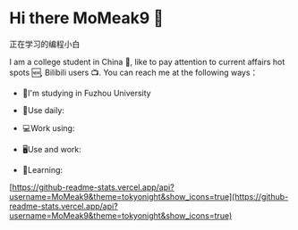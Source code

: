 # Hi there MoMeak9 🎃

正在学习的编程小白

I am a college student in China 🏫, like to pay attention to current affairs hot spots 🆕, Bilibili users 📺. You can reach me at the following ways：

- 🏫I'm studying in Fuzhou University

- 🤺Use daily:

- 💻Work using:

- 🖥️Use and work:

- 🍳Learning:

[https://github-readme-stats.vercel.app/api?username=MoMeak9&theme=tokyonight&show_icons=true](https://github-readme-stats.vercel.app/api?username=MoMeak9&theme=tokyonight&show_icons=true)
